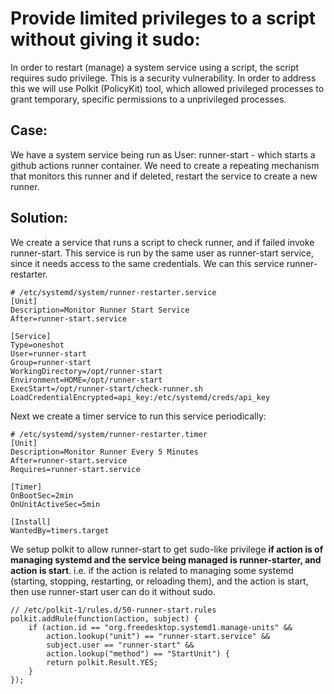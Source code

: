 # Provide limited privileges to a script without giving it sudo:

In order to restart (manage) a system service using a script, the script requires sudo privilege. This is a security vulnerability. In order to address this we will use Polkit (PolicyKit) tool, which allowed privileged processes to grant temporary, specific permissions to a unprivileged processes.

## Case:

We have a system service being run as User: runner-start - which starts a github actions runner container. We need to create a repeating mechanism that monitors this runner and if deleted, restart the service to create a new runner.

## Solution:

We create a service that runs a script to check runner, and if failed invoke runner-start. This service is run by the same user as runner-start service, since it needs access to the same credentials. We can this service runner-restarter.

```
# /etc/systemd/system/runner-restarter.service
[Unit]
Description=Monitor Runner Start Service
After=runner-start.service

[Service]
Type=oneshot
User=runner-start
Group=runner-start
WorkingDirectory=/opt/runner-start
Environment=HOME=/opt/runner-start
ExecStart=/opt/runner-start/check-runner.sh
LoadCredentialEncrypted=api_key:/etc/systemd/creds/api_key
```

Next we create a timer service to run this service periodically:

```
# /etc/systemd/system/runner-restarter.timer
[Unit]
Description=Monitor Runner Every 5 Minutes
After=runner-start.service
Requires=runner-start.service

[Timer]
OnBootSec=2min
OnUnitActiveSec=5min

[Install]
WantedBy=timers.target
```

We setup polkit to allow runner-start to get sudo-like privilege **if action is of managing systemd and the service being managed is runner-starter, and action is start**. i.e. if the action is related to managing some systemd (starting, stopping, restarting, or reloading them), and the action is start, then use runner-start user can do it without sudo.

```
// /etc/polkit-1/rules.d/50-runner-start.rules
polkit.addRule(function(action, subject) {
    if (action.id == "org.freedesktop.systemd1.manage-units" &&
        action.lookup("unit") == "runner-start.service" &&
        subject.user == "runner-start" &&
        action.lookup("method") == "StartUnit") {
        return polkit.Result.YES;
    }
});
```


